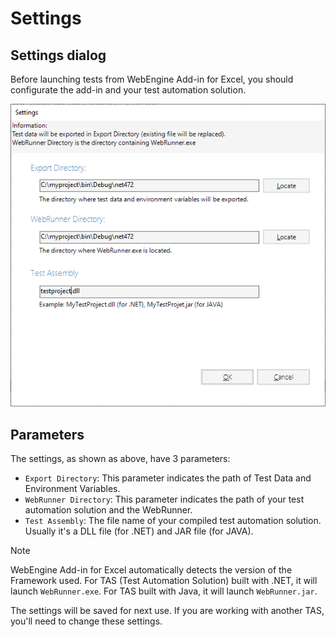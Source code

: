 ﻿# Settings

## Settings dialog
Before launching tests from WebEngine Add-in for Excel, 
you should configurate the add-in and your test automation solution.

![Excel Settings](../images/excel-settings.png)

## Parameters
The settings, as shown as above, have 3 parameters:

* `Export Directory`: This parameter indicates the path of Test Data and Environment Variables.
* `WebRunner Directory`: This parameter indicates the path of your test automation solution and the WebRunner.
* `Test Assembly`: The file name of your compiled test automation solution. Usually it's a DLL file (for .NET) and JAR file (for JAVA).

> [!NOTE]
> WebEngine Add-in for Excel automatically detects the version of the Framework used.
> For TAS (Test Automation Solution) built with .NET, it will launch `WebRunner.exe`. For
> TAS built with Java, it will launch `WebRunner.jar`.

The settings will be saved for next use.
If you are working with another TAS, you'll need to change these settings.
